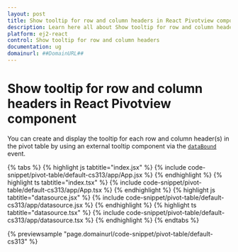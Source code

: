 ```yaml
---
layout: post
title: Show tooltip for row and column headers in React Pivotview component | Syncfusion
description: Learn here all about Show tooltip for row and column headers in Syncfusion React Pivotview component of Syncfusion Essential JS 2 and more.
platform: ej2-react
control: Show tooltip for row and column headers 
documentation: ug
domainurl: ##DomainURL##
---
```


# Show tooltip for row and column headers in React Pivotview component

You can create and display the tooltip for each row and column header(s) in the pivot table by using an external tooltip component via the [`dataBound`](https://ej2.syncfusion.com/react/documentation/api/pivotview/#databound) event.

{% tabs %}
{% highlight js tabtitle="index.jsx" %}
{% include code-snippet/pivot-table/default-cs313/app/App.jsx %}
{% endhighlight %}
{% highlight ts tabtitle="index.tsx" %}
{% include code-snippet/pivot-table/default-cs313/app/App.tsx %}
{% endhighlight %}
{% highlight js tabtitle="datasource.jsx" %}
{% include code-snippet/pivot-table/default-cs313/app/datasource.jsx %}
{% endhighlight %}
{% highlight ts tabtitle="datasource.tsx" %}
{% include code-snippet/pivot-table/default-cs313/app/datasource.tsx %}
{% endhighlight %}
{% endtabs %}

 {% previewsample "page.domainurl/code-snippet/pivot-table/default-cs313" %}
